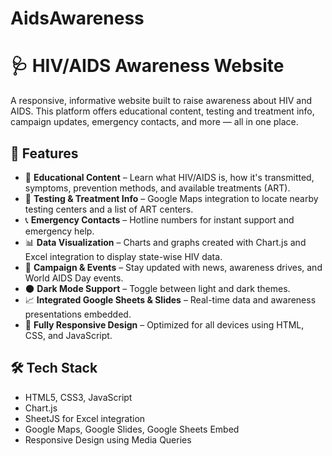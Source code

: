 # AidsAwareness


# 🩺 HIV/AIDS Awareness Website

A responsive, informative website built to raise awareness about HIV and AIDS. This platform offers educational content, testing and treatment info, campaign updates, emergency contacts, and more — all in one place.

## 🌟 Features

- 📘 **Educational Content** – Learn what HIV/AIDS is, how it's transmitted, symptoms, prevention methods, and available treatments (ART).
- 🧪 **Testing & Treatment Info** – Google Maps integration to locate nearby testing centers and a list of ART centers.
- 📞 **Emergency Contacts** – Hotline numbers for instant support and emergency help.
- 📊 **Data Visualization** – Charts and graphs created with Chart.js and Excel integration to display state-wise HIV data.
- 📅 **Campaign & Events** – Stay updated with news, awareness drives, and World AIDS Day events.
- 🌑 **Dark Mode Support** – Toggle between light and dark themes.
- 📈 **Integrated Google Sheets & Slides** – Real-time data and awareness presentations embedded.
- 📱 **Fully Responsive Design** – Optimized for all devices using HTML, CSS, and JavaScript.

## 🛠️ Tech Stack

- HTML5, CSS3, JavaScript
- Chart.js
- SheetJS for Excel integration
- Google Maps, Google Slides, Google Sheets Embed
- Responsive Design using Media Queries
